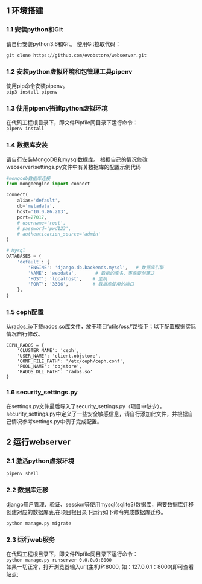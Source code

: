 ## 1 环境搭建
### 1.1 安装python和Git
请自行安装python3.6和Git。
使用Git拉取代码： 
```
git clone https://github.com/evobstore/webserver.git
```
### 1.2 安装python虚拟环境和包管理工具pipenv
使用pip命令安装pipenv。  
```pip3 install pipenv```
### 1.3  使用pipenv搭建python虚拟环境
在代码工程根目录下，即文件Pipfile同目录下运行命令：  
```pipenv install```
### 1.4 数据库安装
请自行安装MongoDB和mysql数据库。
根据自己的情况修改webserver/settings.py文件中有关数据库的配置示例代码
```python
#mongodb数据库连接
from mongoengine import connect

connect(
    alias='default',
    db='metadata',
    host='10.0.86.213',
    port=27017,
    # username='root',
    # password='pwd123',
    # authentication_source='admin'
)

# Mysql
DATABASES = {
    'default': {
        'ENGINE': 'django.db.backends.mysql',   # 数据库引擎
        'NAME': 'webdata',       # 数据的库名，事先要创建之
        'HOST': 'localhost',    # 主机
        'PORT': '3306',         # 数据库使用的端口
    },
}
```
### 1.5 ceph配置
从[rados_io](https://github.com/evobstore/rados_io)下载rados.so库文件，放于项目‘utils/oss/’路径下；以下配置根据实际情况自行修改。
```
CEPH_RADOS = {
    'CLUSTER_NAME': 'ceph',
    'USER_NAME': 'client.objstore',
    'CONF_FILE_PATH': '/etc/ceph/ceph.conf',
    'POOL_NAME': 'objstore',
    'RADOS_DLL_PATH': 'rados.so'
}
```

### 1.6 security_settings.py
在settings.py文件最后导入了security_settings.py（项目中缺少），security_settings.py中定义了一些安全敏感信息，请自行添加此文件，并根据自己情况参考settings.py中例子完成配置。

## 2 运行webserver
### 2.1 激活python虚拟环境  
```pipenv shell```
### 2.2 数据库迁移
django用户管理、验证、session等使用mysql(sqlite3)数据库，需要数据库迁移创建对应的数据库表,在项目根目录下运行如下命令完成数据库迁移。  
```
python manage.py migrate
```
### 2.3 运行web服务
在代码工程根目录下，即文件Pipfile同目录下运行命令：  
```python manage.py runserver 0.0.0.0:8000```   
如果一切正常，打开浏览器输入url(主机IP:8000, 如：127.0.0.1：8000)即可查看站点;


